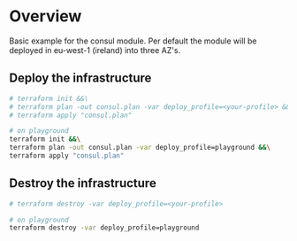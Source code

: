 # Overview

Basic example for the consul module.
Per default the module will be deployed in eu-west-1 (ireland) into three AZ's.

## Deploy the infrastructure

```bash
# terraform init &&\
# terraform plan -out consul.plan -var deploy_profile=<your-profile> &&\
# terraform apply "consul.plan"

# on playground
terraform init &&\
terraform plan -out consul.plan -var deploy_profile=playground &&\
terraform apply "consul.plan"
```

## Destroy the infrastructure

```bash
# terraform destroy -var deploy_profile=<your-profile>

# on playground
terraform destroy -var deploy_profile=playground
```